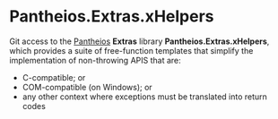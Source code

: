 # Pantheios.Extras.xHelpers

Git access to the [Pantheios](http://pantheios.org/) **Extras** library **Pantheios.Extras.xHelpers**, which provides a suite of free-function templates that simplify the implementation of non-throwing APIS that are:
 - C-compatible; or
 - COM-compatible (on Windows); or
 - any other context where exceptions must be translated into return codes


